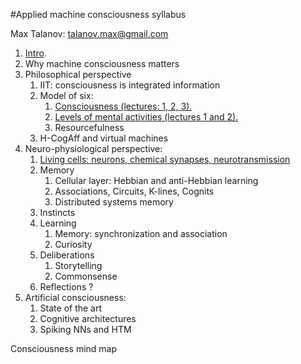 #Applied machine consciousness syllabus

Max Talanov: talanov.max@gmail.com

1. [Intro](intro.md).
1. Why machine consciousness matters
1. Philosophical perspective
    1. IIT: consciousness is integrated information
    1. Model of six:
        1. [Consciousness (lectures: 1, 2, 3).](consciousness.md)
        1. [Levels of mental activities (lectures 1 and 2).](levels_of_mental_activities.md)
        1. Resourcefulness
	1. H-CogAff and virtual machines
1. Neuro-physiological perspective:
    1. [Living cells: neurons, chemical synapses, neurotransmission](neurons_and_chemical_synapses.md)
    1. Memory
        1. Cellular layer: Hebbian and anti-Hebbian learning
        1. Associations, Circuits, K-lines, Cognits
        1. Distributed systems memory    
    1. Instincts 
    1. Learning
        1. Memory: synchronization and association
        1. Curiosity
    1. Deliberations
        1. Storytelling
        1. Commonsense
    1. Reflections ?
1. Artificial consciousness:
    1. State of the art
    1. Cognitive architectures
    1. Spiking NNs and HTM

Consciousness mind map
